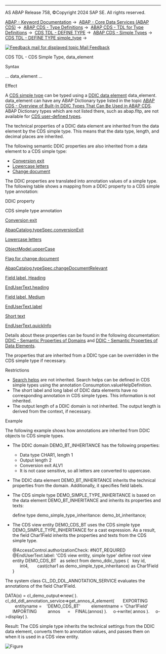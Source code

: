   

* * *

AS ABAP Release 758, ©Copyright 2024 SAP SE. All rights reserved.

[ABAP - Keyword Documentation](https://help.sap.com/doc/abapdocu_latest_index_htm/latest/en-US/abenabap.htm) →  [ABAP - Core Data Services (ABAP CDS)](https://help.sap.com/doc/abapdocu_latest_index_htm/latest/en-US/abencds.htm) →  [ABAP CDS - Type Definitions](https://help.sap.com/doc/abapdocu_latest_index_htm/latest/en-US/abencds_tdl.htm) →  [ABAP CDS - TDL for Type Definitions](https://help.sap.com/doc/abapdocu_latest_index_htm/latest/en-US/abencds_types.htm) →  [CDS TDL - DEFINE TYPE](https://help.sap.com/doc/abapdocu_latest_index_htm/latest/en-US/abencds_define_type.htm) →  [ABAP CDS - Simple Types](https://help.sap.com/doc/abapdocu_latest_index_htm/latest/en-US/abencds_simple_types.htm) →  [CDS TDL - DEFINE TYPE simple\_type](https://help.sap.com/doc/abapdocu_latest_index_htm/latest/en-US/abencds_define_simple_type.htm) → 

 [![](Mail.gif?object=Mail.gif "Feedback mail for displayed topic") Mail Feedback](mailto:f1_help@sap.com?subject=Feedback%20on%20ABAP%20Documentation&body=Document:%20CDS%20TDL%20-%20CDS%20Simple%20Type%2C%20data_element%2C%20ABENCDS_DTEL%2C%20758%0D%0A%0D%0AError:%0D%0A%0D%0A%0D%0A%0D%0ASuggestion%20for%20improvement:)

CDS TDL - CDS Simple Type, data\_element

Syntax

... data\_element ...

Effect

A [CDS simple type](https://help.sap.com/doc/abapdocu_latest_index_htm/latest/en-US/abencds_simple_type_glosry.htm "Glossary Entry") can be typed using a [DDIC data element](https://help.sap.com/doc/abapdocu_latest_index_htm/latest/en-US/abendata_element_glosry.htm "Glossary Entry") data\_element. data\_element can have any ABAP Dictionary type listed in the topic [ABAP CDS - Overview of Built-In DDIC Types That Can Be Used in ABAP CDS](https://help.sap.com/doc/abapdocu_latest_index_htm/latest/en-US/abencds_overview_builtin_types.htm). ABAP Dictionary types which are not listed there, such as abap.fltp, are not available for [CDS user-defined types](https://help.sap.com/doc/abapdocu_latest_index_htm/latest/en-US/abencds_user_defined_type_glosry.htm "Glossary Entry").

The technical properties of a DDIC data element are inherited from the data element by the CDS simple type. This means that the data type, length, and decimal places are inherited.

The following semantic DDIC properties are also inherited from a data element to a CDS simple type:

-   [Conversion exit](https://help.sap.com/doc/abapdocu_latest_index_htm/latest/en-US/abenconversion_exit_glosry.htm "Glossary Entry")
-   [Lowercase letters](https://help.sap.com/doc/abapdocu_latest_index_htm/latest/en-US/abenddic_domains_sema.htm)
-   [Change document](https://help.sap.com/doc/abapdocu_latest_index_htm/latest/en-US/abenddic_data_elements_sema.htm)

The DDIC properties are translated into annotation values of a simple type. The following table shows a mapping from a DDIC property to a CDS simple type annotation:

DDIC property

CDS simple type annotation

[Conversion exit](https://help.sap.com/doc/abapdocu_latest_index_htm/latest/en-US/abenddic_domains_sema.htm)

[AbapCatalog.typeSpec.conversionExit](https://help.sap.com/doc/abapdocu_latest_index_htm/latest/en-US/abencds_simple_type_anno.htm)

[Lowercase letters](https://help.sap.com/doc/abapdocu_latest_index_htm/latest/en-US/abenddic_domains_sema.htm)

[ObjectModel.upperCase](https://help.sap.com/doc/abapdocu_latest_index_htm/latest/en-US/abencds_simple_type_anno.htm)

[Flag for change document](https://help.sap.com/doc/abapdocu_latest_index_htm/latest/en-US/abenddic_data_elements_sema.htm)

[AbapCatalog.typeSpec.changeDocumentRelevant](https://help.sap.com/doc/abapdocu_latest_index_htm/latest/en-US/abencds_simple_type_anno.htm)

[Field label, Heading](https://help.sap.com/doc/abapdocu_latest_index_htm/latest/en-US/abenddic_data_elements_sema.htm)

[EndUserText.heading](https://help.sap.com/doc/abapdocu_latest_index_htm/latest/en-US/abencds_simple_type_anno.htm)

[Field label, Medium](https://help.sap.com/doc/abapdocu_latest_index_htm/latest/en-US/abenddic_data_elements_sema.htm)

[EndUserText.label](https://help.sap.com/doc/abapdocu_latest_index_htm/latest/en-US/abencds_simple_type_anno.htm)

[Short text](https://help.sap.com/doc/abapdocu_latest_index_htm/latest/en-US/abenddic_data_elements_sema.htm)

[EndUserText.quickInfo](https://help.sap.com/doc/abapdocu_latest_index_htm/latest/en-US/abencds_simple_type_anno.htm)

Details about these properties can be found in the following documentation: [DDIC - Semantic Properties of Domains](https://help.sap.com/doc/abapdocu_latest_index_htm/latest/en-US/abenddic_domains_sema.htm) and [DDIC - Semantic Properties of Data Elements](https://help.sap.com/doc/abapdocu_latest_index_htm/latest/en-US/abenddic_data_elements_sema.htm).

The properties that are inherited from a DDIC type can be overridden in the CDS simple type if necessary.

Restrictions

-   [Search helps](https://help.sap.com/doc/abapdocu_latest_index_htm/latest/en-US/abensearch_help_glosry.htm "Glossary Entry") are not inherited. Search helps can be defined in CDS simple types using the annotation Consumption.valueHelpDefinition.
-   The short label and long label of DDIC data elements have no corresponding annotation in CDS simple types. This information is not inherited.
-   The output length of a DDIC domain is not inherited. The output length is derived from the context, if necessary.

Example

The following example shows how annotations are inherited from DDIC objects to CDS simple types.

-   The DDIC domain DEMO\_BT\_INHERITANCE has the following properties:
    -   Data type CHAR1, length 1
    -   Output length 2
    -   Conversion exit ALV1
    -   It is not case sensitive, so all letters are converted to uppercase.
-   The DDIC data element DEMO\_BT\_INHERITANCE inherits the technical properties from the domain. Additionally, it specifies field labels.
-   The CDS simple type DEMO\_SIMPLE\_TYPE\_INHERITANCE is based on the data element DEMO\_BT\_INHERITANCE and inherits its properties and texts:
    
    define type demo\_simple\_type\_inheritance: demo\_bt\_inheritance;
    
-   The CDS view entity DEMO\_CDS\_BT uses the CDS simple type DEMO\_SIMPLE\_TYPE\_INHERITANCE for a cast expression. As a result, the field Char1Field inherits the properties and texts from the CDS simple type.
    
    @AccessControl.authorizationCheck: #NOT\_REQUIRED
    @EndUserText.label: 'CDS view entity, simple type'
    define root view entity DEMO\_CDS\_BT
      as select from demo\_ddic\_types
    {
      key id,
          int4,
          cast(char1 as demo\_simple\_type\_inheritance) as Char1Field
    }
    

The system class CL\_DD\_DDL\_ANNOTATION\_SERVICE evaluates the annotations of the field Char1Field.

DATA(o) = cl\_demo\_output=>new( ).
cl\_dd\_ddl\_annotation\_service=>get\_annos\_4\_element(
      EXPORTING
        entityname =    'DEMO\_CDS\_BT'
        elementname = 'Char1Field'
      IMPORTING
        annos      =    FINAL(annos) ).
    o->write( annos ).
    o->display( ).

Result: The CDS simple type inherits the technical settings from the DDIC data element, converts them to annotation values, and passes them on when it is used in a CDS view entity.

![Figure](bt.jpg)